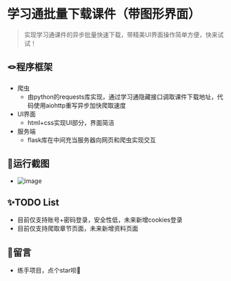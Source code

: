 # 学习通批量下载课件（带图形界面）
> 实现学习通课件的异步批量快速下载，带精美UI界面操作简单方便，快来试试！

## 🪢程序框架
- 爬虫
  - 由python的requests库实现，通过学习通隐藏接口调取课件下载地址，代码使用aiohttp重写异步加快爬取速度
- UI界面
  - html+css实现UI部分，界面简洁
- 服务端
  - flask库在中间充当服务器向网页和爬虫实现交互

## 🎇运行截图
- ![image](https://github.com/user-attachments/assets/0db80f34-0a9a-4b50-bfc5-856dcc75338b)


 ## ✨TODO List
- 目前仅支持账号+密码登录，安全性低，未来新增cookies登录
- 目前仅支持爬取章节页面，未来新增资料页面

## 💖留言
- 练手项目，点个star呗🥰
